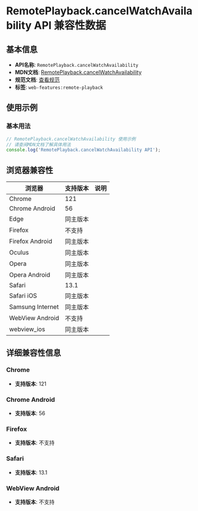 # RemotePlayback.cancelWatchAvailability API 兼容性数据

## 基本信息

- **API名称**: `RemotePlayback.cancelWatchAvailability`
- **MDN文档**: [RemotePlayback.cancelWatchAvailability](https://developer.mozilla.org/docs/Web/API/RemotePlayback/cancelWatchAvailability)
- **规范文档**: [查看规范](https://w3c.github.io/remote-playback/#dom-remoteplayback-cancelwatchavailability)
- **标签**: `web-features:remote-playback`

## 使用示例

### 基本用法

```javascript
// RemotePlayback.cancelWatchAvailability 使用示例
// 请查阅MDN文档了解具体用法
console.log('RemotePlayback.cancelWatchAvailability API');
```

## 浏览器兼容性

| 浏览器 | 支持版本 | 说明 |
|--------|----------|------|
| Chrome | 121 |  |
| Chrome Android | 56 |  |
| Edge | 同主版本 |  |
| Firefox | 不支持 |  |
| Firefox Android | 同主版本 |  |
| Oculus | 同主版本 |  |
| Opera | 同主版本 |  |
| Opera Android | 同主版本 |  |
| Safari | 13.1 |  |
| Safari iOS | 同主版本 |  |
| Samsung Internet | 同主版本 |  |
| WebView Android | 不支持 |  |
| webview_ios | 同主版本 |  |

## 详细兼容性信息

### Chrome

- **支持版本**: 121

### Chrome Android

- **支持版本**: 56

### Firefox

- **支持版本**: 不支持

### Safari

- **支持版本**: 13.1

### WebView Android

- **支持版本**: 不支持

